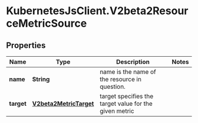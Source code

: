 # KubernetesJsClient.V2beta2ResourceMetricSource

## Properties
Name | Type | Description | Notes
------------ | ------------- | ------------- | -------------
**name** | **String** | name is the name of the resource in question. | 
**target** | [**V2beta2MetricTarget**](V2beta2MetricTarget.md) | target specifies the target value for the given metric | 


